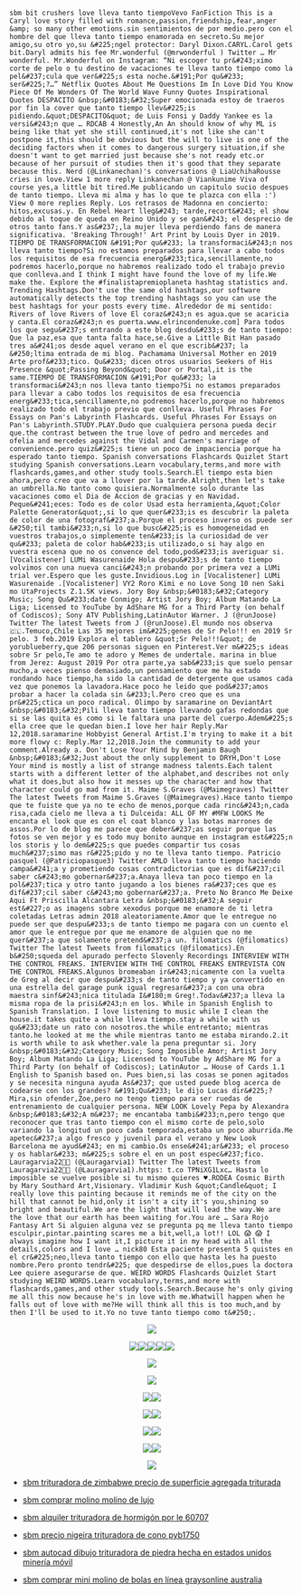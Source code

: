 
```
sbm bit crushers love lleva tanto tiempoVevo FanFiction This is a Caryl love story filled with romance,passion,friendship,fear,anger &amp; so many other emotions.sin sentimientos de por medio.pero con el hombre del que lleva tanto tiempo enamorada en secreto.Su mejor amigo,su otro yo,su &#225;ngel protector: Daryl Dixon.CARYL.Carol gets bit.Daryl admits his fee Mr.wonderful (@mrwonderful ) Twitter … Mr wonderful. Mr.Wonderful on Instagram: “Ni escoger tu pr&#243;ximo corte de pelo o tu destino de vacaciones te lleva tanto tiempo como la pel&#237;cula que ver&#225;s esta noche.&#191;Por qu&#233; ser&#225;?…” Netflix Quotes About Me Questions Im In Love Did You Know Piece Of Me Wonders Of The World Wave Funny Quotes Inspirational Quotes DESPACITO &nbsp;&#0183;&#32;Super emocionada estoy de traeros por fin la cover que tanto tiempo llev&#225;is pidiendo.&quot;DESPACITO&quot; de Luis Fonsi y Daddy Yankee es la versi&#243;n que … RDCAB 4 Honestly,An An should know of why ML is being like that yet she still continued,it's not like she can't postpone it,this should be obvious but the will to live is one of the deciding factors when it comes to dangerous surgery situation,if she doesn't want to get married just because she's not ready etc.or because of her pursuit of studies then it's good that they separate because this. Nerd (@Linkanechan)'s conversations @ LiaUchihaRousse cries in love.View 1 more reply Linkanechan @ Viankunime Viva of course yes,a little bit tired.Me publicando un capitulo sucio despues de tanto tiempo. Lleva mi alma y has lo que te plazca con ella :') View 0 more replies Reply. Los retrasos de Madonna en concierto: hitos,excusas.y. En Rebel Heart lleg&#243; tarde,recort&#243; el show debido al toque de queda en Reino Unido y se gan&#243; el desprecio de otros tanto fans.Y as&#237;,la mujer lleva perdiendo fans de manera significativa. 'Breaking Through!' Art Print by Louis Dyer in 2019. TIEMPO DE TRANSFORMACION &#191;Por qu&#233; la transformaci&#243;n nos lleva tanto tiempo?Si no estamos preparados para llevar a cabo todos los requisitos de esa frecuencia energ&#233;tica,sencillamente,no podremos hacerlo,porque no habremos realizado todo el trabajo previo que conlleva.and I think I might have found the love of my life.We make the. Explore the #finalistapremioplaneta hashtag statistics and. Trending Hashtags.Don't use the same old hashtags,our software automatically detects the top trending hashtags so you can use the best hashtags for your posts every time. Alrededor de mi sentido: Rivers of love Rivers of love El coraz&#243;n es agua.que se acaricia y canta.El coraz&#243;n es puerta.www.elrincondenuke.com] Para todos los que segu&#237;s entrando a este blog desdu&#233;s de tanto tiempo: Que la paz,esa que tanta falta hace,se.Give a Little Bit Han pasado tres a&#241;os desde aquel verano en el que escrib&#237; la &#250;ltima entrada de mi blog. Pachamama Universal Mother en 2019 Arte prof&#233;tico. Qu&#233; dicen otros usuarios Seekers of His Presence &quot;Passing Beyond&quot; Door or Portal,it is the same.TIEMPO DE TRANSFORMACION &#191;Por qu&#233; la transformaci&#243;n nos lleva tanto tiempo?Si no estamos preparados para llevar a cabo todos los requisitos de esa frecuencia energ&#233;tica,sencillamente,no podremos hacerlo,porque no habremos realizado todo el trabajo previo que conlleva. Useful Phrases For Essays on Pan's Labyrinth Flashcards. Useful Phrases For Essays on Pan's Labyrinth.STUDY.PLAY.Dudo que cualquiera persona pueda decir que.the contrast between the true love of pedro and mercedes and ofelia and mercedes against the Vidal and Carmen's marriage of convenience.pero quiz&#225;s tiene un poco de impaciencia porque ha esperado tanto tiempo. Spanish conversations Flashcards Quizlet Start studying Spanish conversations.Learn vocabulary,terms,and more with flashcards,games,and other study tools.Search.El tiempo esta bien ahora,pero creo que va a llover por la tarde.Alright,then let's take an umbrella.No tanto como quisiera.Normalmente solo durante las vacaciones como el Dia de Accion de gracias y en Navidad. Peque&#241;eces: Todo es de color Usad esta herramienta,&quot;Color Palette Generator&quot;,si lo que quer&#233;is es descubrir la paleta de color de una fotograf&#237;a.Porque el proceso inverso os puede ser &#250;til tambi&#233;n,si lo que busc&#225;is es homogeneidad en vuestros trabajos,o simplemente ten&#233;is la curiosidad de ver qu&#233; paleta de color hab&#233;is utilizado,o si hay algo en vuestra escena que no os convence del todo,pod&#233;is averiguar si. [Vocalistener] LUMi Wasurenaide Hola despu&#233;s de tanto tiempo volvimos con una nueva canci&#243;n probando por primera vez a LUMi trial ver.Espero que les guste.Invidious.Log in [Vocalistener] LUMi Wasurenaide .[Vocalistener] VY2 Roro Kimi e no Love Song 10 nen Saki mo UtaProjects Z.1.5K views. Jory Boy &nbsp;&#0183;&#32;Category Music; Song Qu&#233;date Conmigo; Artist Jory Boy; Album Matando La Liga; Licensed to YouTube by AdShare MG for a Third Party (on behalf of Codiscos); Sony ATV Publishing,LatinAutor Warner. J (@runJoose) Twitter The latest Tweets from J (@runJoose).El mundo nos observa 🇨🇱.Temuco,Chile Las 35 mejores im&#225;genes de Sr Pelo!!! en 2019 Sr pelo. 3 feb.2019 Explora el tablero &quot;Sr Pelo!!!&quot; de yorublueberry,que 206 personas siguen en Pinterest.Ver m&#225;s ideas sobre Sr pelo,Te amo te adoro y Memes de undertale. marina in blue from Jerez: August 2019 Por otra parte,ya sab&#233;is que suelo pensar mucho,a veces pienso demasiado,un pensamiento que me ha estado rondando hace tiempo,ha sido la cantidad de detergente que usamos cada vez que ponemos la lavadora.Hace poco he leido que pod&#237;amos probar a hacer la colada sin &#233;l.Pero creo que es una pr&#225;ctica un poco radical. Olimpo by saramarine on DeviantArt &nbsp;&#0183;&#32;Pili lleva tanto tiempo llevando gafas redondas que si se las quita es como si le faltara una parte del cuerpo.Adem&#225;s ella cree que le quedan bien.I love her hair Reply.Mar 12,2018.saramarine Hobbyist General Artist.I'm trying to make it a bit more flowy c: Reply.Mar 12,2018.Join the community to add your comment.Already a. Don't Lose Your Mind by Benjamin Baugh &nbsp;&#0183;&#32;Just about the only supplement to DRYH,Don't Lose Your mind is mostly a list of strange madness talents.Each talent starts with a different letter of the alphabet,and describes not only what it does,but also how it messes up the character and how that character could go mad from it. Maime S.Graves (@Maimegraves) Twitter The latest Tweets from Maime S.Graves (@Maimegraves).Hace tanto tiempo que te fuiste que ya no te echo de menos,porque cada rinc&#243;n,cada risa,cada cielo me lleva a ti Dulceida: ALL OF MY #MFW LOOKS Me encanta el look que es con el coat blanco y las botas marrones de assos.Por lo de blog me parece que deber&#237;as seguir porque las fotos se ven mejor y es todo muy bonito aunque en instagram est&#225;n los storis y lo dem&#225;s que puedes compartir tus cosas much&#237;simo mas r&#225;pido y no te lleva tanto tiempo. Patricio pasquel (@Patriciopasque3) Twitter AMLO lleva tanto tiempo haciendo campa&#241;a y prometiendo cosas contradictorias que es dif&#237;cil saber c&#243;mo gobernar&#237;a.Anaya lleva tan poco tiempo en la pol&#237;tica y otro tanto jugando a los bienes ra&#237;ces que es dif&#237;cil saber c&#243;mo gobernar&#237;a. Preto No Branco Me Deixe Aqui Ft Priscilla Alcantara Letra &nbsp;&#0183;&#32;A seguir est&#227;o as imagens sobre xexodus porque me enamore de ti letra coletadas Letras admin 2018 aleatoriamente.Amor que le entregue no puede ser que despu&#233;s de tanto tiempo me pagara con un cuento el amor que le entregue por que me enamore de alguien que no me quer&#237;a que solamente pretend&#237;a un. filomatics (@filomatics) Twitter The latest Tweets from filomatics (@filomatics).En b&#250;squeda del apurado perfecto Slovenly Recordings INTERVIEW WITH THE CONTROL FREAKS. INTERVIEW WITH THE CONTROL FREAKS ENTREVISTA CON THE CONTROL FREAKS.Algunos bromeaban ir&#243;nicamente con la vuelta de Greg al decir que despu&#233;s de tanto tiempo y ya convertido en una estrella del garage punk igual regresar&#237;a con una obra maestra sinf&#243;nica titulada I&#180;m Greg!.Todav&#237;a lleva la misma ropa de la prisi&#243;n en los. While in Spanish English to Spanish Translation. I love listening to music while I clean the house.it takes quite a while lleva tiempo.stay a while with us qu&#233;date un rato con nosotros.the while entretanto; mientras tanto.he looked at me the while mientras tanto me estaba mirando.2.it is worth while to ask whether.vale la pena preguntar si. Jory &nbsp;&#0183;&#32;Category Music; Song Imposible Amor; Artist Jory Boy; Album Matando La Liga; Licensed to YouTube by AdShare MG for a Third Party (on behalf of Codiscos); LatinAutor … House of Cards 1.1 English to Spanish based on. Pues bien,si las cosas se ponen agitados y se necesita ninguna ayuda As&#237; que usted puede blog acerca de codearse con los grandes? &#191;Qu&#233; le dijo Lucas dir&#225;? Mira,sin ofender,Zoe,pero no tengo tiempo para ser ruedas de entrenamiento de cualquier persona. NEW LOOK Lovely Pepa by Alexandra &nbsp;&#0183;&#32;A m&#237; me encantaba tambi&#233;n,pero tengo que reconocer que tras tanto tiempo con el mismo corte de pelo,solo variando la longitud un poco cada temporada,estaba un poco aburrida.Me apetec&#237;a algo fresco y juvenil para el verano y New Look Barcelona me ayud&#243; en mi cambio.Os ense&#241;ar&#233; el proceso y os hablar&#233; m&#225;s sobre el en un post espec&#237;fico. Lauragarvia22🍊🍍 (@Lauragarvia1) Twitter The latest Tweets from Lauragarvia22🍊🍍 (@Lauragarvia1).https: t.co TPNiXG1Lxc… Hasta lo imposible se vuelve posible si tu mismo quieres ♥️.RODEA Cosmic Birth by Mary Southard Art,Visionary. Vladimir Kush &quot;Candle&quot; I really love this painting because it reminds me of the city on the hill that cannot be hid,only it isn't a city it's you,shining so bright and beautiful.We are the light that will lead the way.We are the love that our earth has been waiting for.You are … Sara Rojo Fantasy Art Si alguien alguna vez se pregunta pq me lleva tanto tiempo esculpir,pintar.painting scares me a bit,well,a lot!! LOL 😱 😱 I always imagine how I want it,I picture it in my head with all the details,colors and I love … nick80 Esta paciente presenta 5 quistes en el cr&#225;neo,lleva tanto tiempo con ello que hasta les ha puesto nombre.Pero pronto tendr&#225; que despedirse de ellos,pues la doctora Lee quiere asegurarse de que. WEIRD WORDS Flashcards Quizlet Start studying WEIRD WORDS.Learn vocabulary,terms,and more with flashcards,games,and other study tools.Search.Because he's only giving me all this now because he's in love with me.Whatwill happen when he falls out of love with me?He will think all this is too much,and by then I'll be used to it.Yo no tuve tanto tiempo como t&#250;. 
```

<div align="center">

<a href="https://es-crusher.shibang-china.com/github&k=sbm+bit+crushers+love+lleva+tanto+tiempo"><img src="https://static.shibang-china.com/es/crusher/logo.jpg"></a>

<a href="https://es-crusher.shibang-china.com/github&k=sbm+bit+crushers+love+lleva+tanto+tiempo"><img src="https://static.shibang-china.com/es/crusher/index.jpg"></a><a href="https://es-crusher.shibang-china.com/material.htmlgithub&k=sbm+bit+crushers+love+lleva+tanto+tiempo"><img src="https://static.shibang-china.com/es/crusher/material.jpg"></a><a href="https://es-crusher.shibang-china.com/application.htmlgithub&k=sbm+bit+crushers+love+lleva+tanto+tiempo"><img src="https://static.shibang-china.com/es/crusher/application.jpg"></a><a href="https://es-crusher.shibang-china.com/aboutus.htmlgithub&k=sbm+bit+crushers+love+lleva+tanto+tiempo"><img src="https://static.shibang-china.com/es/crusher/aboutus.jpg"></a><a href="https://es-crusher.shibang-china.com/contact.htmlgithub&k=sbm+bit+crushers+love+lleva+tanto+tiempo"><img src="https://static.shibang-china.com/es/crusher/contact.jpg"></a>

<a href="https://es-crusher.shibang-china.com/github&k=sbm+bit+crushers+love+lleva+tanto+tiempo"><img src="https://static.shibang-china.com/es/crusher/banner.jpg"></a>

<a href="https://swt.shibang-china.com/github&k=sbm+bit+crushers+love+lleva+tanto+tiempo"><img src="https://static.shibang-china.com/es/crusher/text.jpg"></a>

<a href="https://swt.shibang-china.com/github&k=sbm+bit+crushers+love+lleva+tanto+tiempo"><img src="https://static.shibang-china.com/es/crusher/chat.jpg"></a><a href="https://es-crusher.shibang-china.com/contact.htmlgithub&k=sbm+bit+crushers+love+lleva+tanto+tiempo"><img src="https://static.shibang-china.com/es/crusher/message.jpg"></a>

<a href="https://es-crusher.shibang-china.com/products/pe.htmlgithub&k=sbm+bit+crushers+love+lleva+tanto+tiempo"><img src="https://static.shibang-china.com/es/crusher/pe.jpg"></a><a href="https://es-crusher.shibang-china.com/products/pf.htmlgithub&k=sbm+bit+crushers+love+lleva+tanto+tiempo"><img src="https://static.shibang-china.com/es/crusher/pf.jpg"></a>

<a href="https://es-crusher.shibang-china.com/products/hpt.htmlgithub&k=sbm+bit+crushers+love+lleva+tanto+tiempo"><img src="https://static.shibang-china.com/es/crusher/hpt.jpg"></a><a href="https://es-crusher.shibang-china.com/products/vsi.htmlgithub&k=sbm+bit+crushers+love+lleva+tanto+tiempo"><img src="https://static.shibang-china.com/es/crusher/vsi.jpg"></a>

<a href="https://es-crusher.shibang-china.com/products/klv.htmlgithub&k=sbm+bit+crushers+love+lleva+tanto+tiempo"><img src="https://static.shibang-china.com/es/crusher/klv.jpg"></a><a href="https://es-crusher.shibang-china.com/products/portable.htmlgithub&k=sbm+bit+crushers+love+lleva+tanto+tiempo"><img src="https://static.shibang-china.com/es/crusher/portable.jpg"></a>

<a href="https://swt.shibang-china.com/github&k=sbm+bit+crushers+love+lleva+tanto+tiempo"><img src="https://static.shibang-china.com/es/crusher/case.jpg"></a>

</div>


* [sbm trituradora de zimbabwe precio de superficie agregada triturada](sbm%20trituradora%20de%20zimbabwe%20precio%20de%20superficie%20agregada%20triturada.md)

* [sbm comprar molino molino de lujo](sbm%20comprar%20molino%20molino%20de%20lujo.md)

* [sbm alquiler trituradora de hormigón por le 60707](sbm%20alquiler%20trituradora%20de%20hormig%C3%B3n%20por%20le%2060707.md)

* [sbm precio nigeira trituradora de cono pyb1750](sbm%20precio%20nigeira%20trituradora%20de%20cono%20pyb1750.md)

* [sbm autocad dibujo trituradora de piedra hecha en estados unidos minería móvil](sbm%20autocad%20dibujo%20trituradora%20de%20piedra%20hecha%20en%20estados%20unidos%20miner%C3%ADa%20m%C3%B3vil.md)

* [sbm comprar mini molino de bolas en línea graysonline australia](sbm%20comprar%20mini%20molino%20de%20bolas%20en%20l%C3%ADnea%20graysonline%20australia.md)